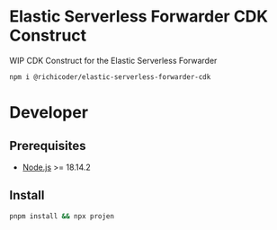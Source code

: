 # Elastic Serverless Forwarder CDK Construct

WIP CDK Construct for the Elastic Serverless Forwarder

```shell
npm i @richicoder/elastic-serverless-forwarder-cdk
```

# Developer

## Prerequisites

- [Node.js](https://nodejs.org/en/) >= 18.14.2

## Install

```bash
pnpm install && npx projen
```

